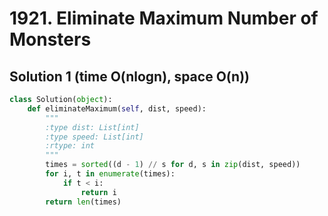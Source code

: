# 1921. Eliminate Maximum Number of Monsters

## Solution 1 (time O(nlogn), space O(n))

```python
class Solution(object):
    def eliminateMaximum(self, dist, speed):
        """
        :type dist: List[int]
        :type speed: List[int]
        :rtype: int
        """
        times = sorted((d - 1) // s for d, s in zip(dist, speed))
        for i, t in enumerate(times):
            if t < i:
                return i
        return len(times)
```
